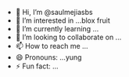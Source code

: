 - 👋 Hi, I’m @saulmejiasbs
- 👀 I’m interested in ...blox fruit 
- 🌱 I’m currently learning ...
- 💞️ I’m looking to collaborate on ...
- 📫 How to reach me ...
- 😄 Pronouns: ...yung
- ⚡ Fun fact: ...

<!---
saulmejiasbs/saulmejiasbs is a ✨ special ✨ repository because its `README.md` (this file) appears on your GitHub profile.
You can click the Preview link to take a look at your changes.
--->
